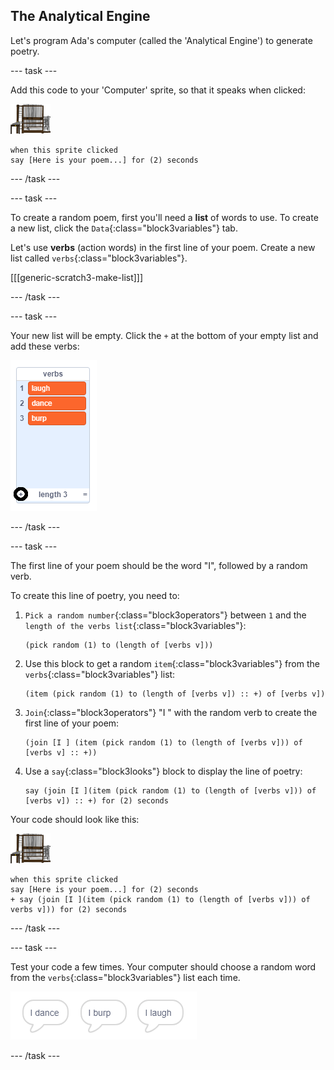 ## The Analytical Engine

Let's program Ada's computer (called the 'Analytical Engine') to generate poetry.

--- task ---

Add this code to your 'Computer' sprite, so that it speaks when clicked:

![computer sprite](images/computer-sprite.png)

```blocks3
when this sprite clicked
say [Here is your poem...] for (2) seconds
```

--- /task ---

--- task ---

To create a random poem, first you'll need a __list__ of words to use. To create a new list, click the `Data`{:class="block3variables"} tab.

Let's use __verbs__ (action words) in the first line of your poem. Create a new list called `verbs`{:class="block3variables"}.

[[[generic-scratch3-make-list]]]

--- /task ---

--- task ---

Your new list will be empty. Click the `+` at the bottom of your empty list and add these verbs:

![list with the + highlighted](images/poetry-verbs-annotated.png)

--- /task ---

--- task ---

The first line of your poem should be the word "I", followed by a random verb. 

To create this line of poetry, you need to:

1. `Pick a random number`{:class="block3operators"} between `1` and the `length of the verbs list`{:class="block3variables"}:

    ```blocks3
    (pick random (1) to (length of [verbs v]))
    ```

1. Use this block to get a random `item`{:class="block3variables"} from the `verbs`{:class="block3variables"} list:

    ```blocks3
    (item (pick random (1) to (length of [verbs v]) :: +) of [verbs v])
    ```

1. `Join`{:class="block3operators"} "I " with the random verb to create the first line of your poem:

    ```blocks3
    (join [I ] (item (pick random (1) to (length of [verbs v])) of [verbs v] :: +))
    ```

1. Use a `say`{:class="block3looks"} block to display the line of poetry:

    ```blocks3
    say (join [I ](item (pick random (1) to (length of [verbs v])) of [verbs v]) :: +) for (2) seconds
    ```

Your code should look like this:

![computer sprite](images/computer-sprite.png)

```blocks3
when this sprite clicked
say [Here is your poem...] for (2) seconds
+ say (join [I ](item (pick random (1) to (length of [verbs v])) of verbs v])) for (2) seconds
```

--- /task ---

--- task ---

Test your code a few times. Your computer should choose a random word from the `verbs`{:class="block3variables"} list each time.

![3 speech bubbles saying different things](images/poetry-random-test.png)

--- /task ---
